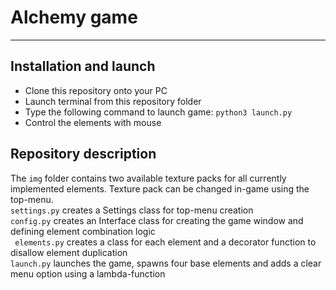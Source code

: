 # Alchemy game
__________________________

## Installation and launch
* Clone this repository onto your PC
* Launch terminal from this repository folder
* Type the following command to launch game:
  ``` python3 launch.py ```
* Control the elements with mouse

## Repository description
The ```img``` folder contains two available texture packs for all currently implemented elements. Texture pack can be changed in-game using the top-menu.\
 ``` settings.py ``` creates a Settings class for top-menu creation\
 ``` config.py ``` creates an Interface class for creating the game window and defining element combination logic\
 ``` elements.py``` creates a class for each element and a decorator function to disallow element duplication\
 ``` launch.py ``` launches the game, spawns four base elements and adds a clear menu option using a lambda-function
